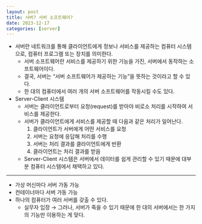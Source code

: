 ```yaml
---
layout: post
title: 서버? 서버 소프트웨어?
date: 2023-12-17
categories: [server]
---
```


- 서버란 네트워크를 통해 클라이언트에게 정보나 서비스를 제공하는 컴퓨터 시스템으로, 컴퓨터 프로그램 또는 장치를 의미한다.
    - 서버 소프트웨어란 서비스를 제공하기 위한 기능을 가진, 서버에서 동작하는 소프트웨어이다.
    - 결국, 서버는 “서버 소프트웨어가 제공하는 기능”을 뜻하는 것이라고 할 수 있다.
    - 한 대의 컴퓨터에서 여러 개의 서버 소프트웨어를 작동시킬 수도 있다.
- Server-Client 시스템
    - 서버는 클라이언트로부터 요청(request)를 받아야 비로소 처리를 시작하여 서비스를 제공한다.
    - 서버가 클라이언트에게 서비스를 제공할 때 다음과 같은 처리가 일어난다.
        1. 클라이언트가 서버에게 어떤 서비스를 요청
        2. 서버는 요청에 응답해 처리를 수행
        3. 서버는 처리 결과를 클라이언트에게 반환
        4. 클라이언트는 처리 결과를 받음
    - Server-Client 시스템은 서버에서 데이터를 쉽게 관리할 수 있기 때문에 대부분 컴퓨터 시스템에서 채택하고 있다.

---
- 가상 머신마다 서버 가동 가능
- 컨테이너마다 서버 가동 가능
- 하나의 컴퓨터가 여러 서버를 갖출 수 있다.
    - 실무자 입장 → 그러나, 서버가 죽을 수 있기 때문에 한 대의 서버에서는 한 가지의 기능만 이용하는 게 맞다.